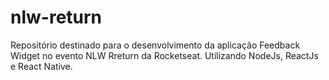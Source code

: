 # nlw-return
Repositório destinado para o desenvolvimento da aplicação Feedback Widget no evento NLW Rreturn da Rocketseat.
Utilizando NodeJs, ReactJs e React Native.
